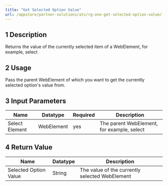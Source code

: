 ```yaml
---
title: "Get Selected Option Value"
url: /appstore/partner-solutions/ats/rg-one-get-selected-option-value/
---
```


## 1 Description

Returns the value of the currently selected item of a WebElement, for example, select

## 2 Usage

Pass the parent WebElement of which you want to get the currently selected option's value from.

## 3 Input Parameters

Name | Datatype | Required | Description
---- | -------- | ------- |---------------
Select Element | WebElement | yes | The parent WebElement, for example, select

## 4 Return Value

Name | Datatype | Description
---- | --------- | ---------------
Selected Option Value | String | The value of the currently selected WebElement
